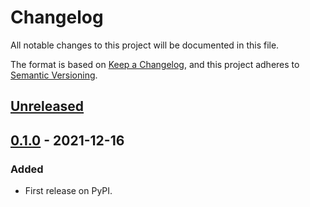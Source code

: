# Changelog
All notable changes to this project will be documented in this file.

The format is based on [Keep a Changelog](https://keepachangelog.com/en/1.0.0/),
and this project adheres to [Semantic Versioning](https://semver.org/spec/v2.0.0.html).


## [Unreleased]

## [0.1.0] - 2021-12-16
### Added
- First release on PyPI.

[Unreleased]: https://github.com/mrlyc/helmsman/compare/v0.1.0...HEAD
[0.1.0]: https://github.com/mrlyc/helmsman/compare/releases/tag/v0.1.0
